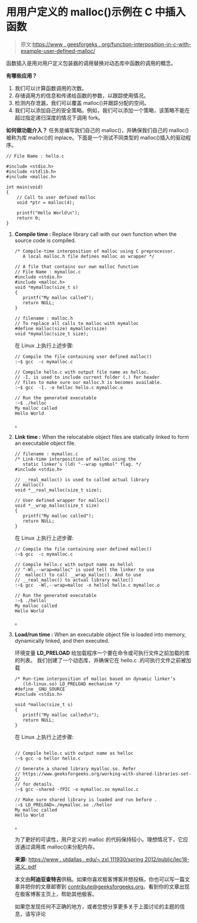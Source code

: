 # 用用户定义的 malloc()示例在 C 中插入函数

> 原文:[https://www . geesforgeks . org/function-interposition-in-c-with-example-user-defined-malloc/](https://www.geeksforgeeks.org/function-interposition-in-c-with-an-example-of-user-defined-malloc/)

函数插入是用对用户定义包装器的调用替换对动态库中函数的调用的概念。

**有哪些应用？**

1.  我们可以计算函数调用的次数。
2.  存储调用方的信息和传递给函数的参数，以跟踪使用情况。
3.  检测内存泄漏，我们可以覆盖 malloc()并跟踪分配的空间。
4.  我们可以添加自己的安全策略。例如，我们可以添加一个策略，该策略不能在超过指定递归深度的情况下调用 fork。

**如何做功能介入？**
任务是编写我们自己的 malloc()，并确保我们自己的 malloc()被称为库 malloc()的 inplace。下面是一个测试不同类型的 malloc()插入的驱动程序。

```
// File Name : hello.c

#include <stdio.h>
#include <stdlib.h>
#include <malloc.h>

int main(void)
{
    // Call to user defined malloc
    void *ptr = malloc(4);

    printf("Hello World\n");
    return 0;
}
```

1.  **Compile time :** Replace library call with our own function when the source code is compiled.

    ```
    /* Compile-time interposition of malloc using C preprocessor. 
       A local malloc.h file defines malloc as wrapper */

    // A file that contains our own malloc function
    // File Name : mymalloc.c
    #include <stdio.h>
    #include <malloc.h>
    void *mymalloc(size_t s)
    {
       printf("My malloc called");
       return NULL;
    }
    ```

    ```
    // filename : malloc.h
    // To replace all calls to malloc with mymalloc
    #define malloc(size) mymalloc(size)
    void *mymalloc(size_t size);
    ```

    在 Linux 上执行上述步骤:

    ```
    // Compile the file containing user defined malloc()
    :~$ gcc  -c mymalloc.c

    // Compile hello.c with output file name as helloc. 
    // -I. is used to include current folder (.) for header
    // files to make sure our malloc.h is becomes available.
    :~$ gcc  -I. -o helloc hello.c mymalloc.o

    // Run the generated executable
    :~$ ./helloc
    My malloc called
    Hello World 
    ```

    。

2.  **Link time :** When the relocatable object files are statically linked to form an executable object file.

    ```
    // filename : mymalloc.c
    /* Link-time interposition of malloc using the
       static linker’s (ld) "--wrap symbol" flag. */
    #include <stdio.h>

    // __real_malloc() is used to called actual library
    // malloc()
    void *__real_malloc(size_t size);

    // User defined wrapper for malloc()
    void *__wrap_malloc(size_t size)
    {
       printf("My malloc called");
       return NULL;
    }
    ```

    在 Linux 上执行上述步骤:

    ```
    // Compile the file containing user defined malloc()
    :~$ gcc  -c mymalloc.c

    // Compile hello.c with output name as hellol  
    // "-Wl,--wrap=malloc" is used tell the linker to use
    //  malloc() to call __wrap_malloc(). And to use 
    // __real_malloc() to actual library malloc() 
    :~$ gcc  -Wl,--wrap=malloc -o hellol hello.c mymalloc.o

    // Run the generated executable
    :~$ ./hellol
    My malloc called
    Hello World 
    ```

    。

3.  **Load/run time :** When an executable object file is loaded into memory, dynamically linked, and then executed.

    环境变量 **LD_PRELOAD** 给加载程序一个要在命令或可执行文件之前加载的库的列表。
    我们创建了一个动态库，并确保它在 hello.c .的可执行文件之前被加载

    ```
    /* Run-time interposition of malloc based on dynamic linker’s
       (ld-linux.so) LD_PRELOAD mechanism */
    #define _GNU_SOURCE
    #include <stdio.h>

    void *malloc(size_t s)
    {
       printf("My malloc called\n");
       return NULL;
    }
    ```

    在 Linux 上执行上述步骤:

    ```

    // Compile hello.c with output name as helloc
    :~$ gcc -o hellor hello.c

    // Generate a shared library myalloc.so. Refer
    // https://www.geeksforgeeks.org/working-with-shared-libraries-set-2/
    // for details.
    :~$ gcc -shared -fPIC -o mymalloc.so mymalloc.c

    // Make sure shared library is loaded and run before .
    :~$ LD_PRELOAD=./mymalloc.so ./hellor
    My malloc called
    Hello World

    ```

    。

    为了更好的可读性，用户定义的 malloc 的代码保持较小。理想情况下，它应该通过调用库 malloc()来分配内存。

    **来源:**
    [https://www . utdallas . edu/~ zxl 111930/spring 2012/public/lec18-讲义. pdf](https://www.utdallas.edu/~zxl111930/spring2012/public/lec18-handout.pdf)

    本文由**阿迪亚查特吉**供稿。如果你喜欢极客博客并想投稿，你也可以写一篇文章并把你的文章邮寄到 contribute@geeksforgeeks.org。看到你的文章出现在极客博客主页上，帮助其他极客。

    如果您发现任何不正确的地方，或者您想分享更多关于上面讨论的主题的信息，请写评论